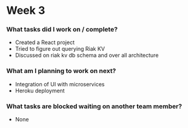 # Week 3

### What tasks did I work on / complete?

- Created a React project
- Tried to figure out querying Riak KV
- Discussed on riak kv db schema and over all architecture

### What am I planning to work on next?

* Integration of UI with microservices
* Heroku deployment

### What tasks are blocked waiting on another team member?

* None
